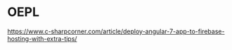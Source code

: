 # OEPL

https://www.c-sharpcorner.com/article/deploy-angular-7-app-to-firebase-hosting-with-extra-tips/
